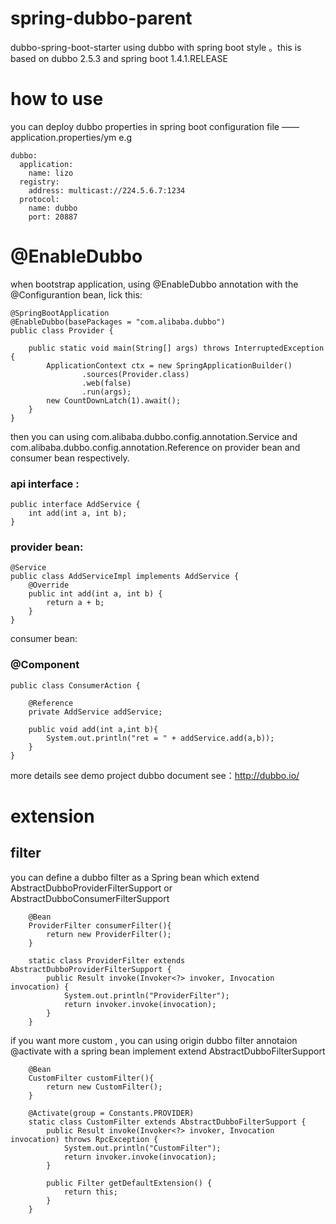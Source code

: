 # spring-dubbo-parent
dubbo-spring-boot-starter
using dubbo with spring boot style 。this is based on dubbo 2.5.3 and spring boot 1.4.1.RELEASE

# how to use
you can deploy dubbo properties in spring boot configuration file —— application.properties/ym
e.g
```
dubbo:
  application:
    name: lizo
  registry:
    address: multicast://224.5.6.7:1234
  protocol:
    name: dubbo
    port: 20887
 ```
# @EnableDubbo
when bootstrap application, using @EnableDubbo annotation with the @Configurantion bean, lick this:
```
@SpringBootApplication
@EnableDubbo(basePackages = "com.alibaba.dubbo")
public class Provider {

    public static void main(String[] args) throws InterruptedException {
        ApplicationContext ctx = new SpringApplicationBuilder()
                .sources(Provider.class)
                .web(false) 
                .run(args);
        new CountDownLatch(1).await();
    }
}
```
then you can using com.alibaba.dubbo.config.annotation.Service and com.alibaba.dubbo.config.annotation.Reference on provider bean and consumer bean respectively.

### api interface :
```
public interface AddService {
    int add(int a, int b);
}
```
### provider bean:
```
@Service
public class AddServiceImpl implements AddService {
    @Override
    public int add(int a, int b) {
        return a + b;
    }
}
```
consumer bean:

### @Component
```
public class ConsumerAction {

    @Reference
    private AddService addService;

    public void add(int a,int b){
        System.out.println("ret = " + addService.add(a,b));
    }
}
```
more details see demo project
dubbo document see：http://dubbo.io/

# extension
## filter
you can define a dubbo filter as a Spring bean which extend AbstractDubboProviderFilterSupport or AbstractDubboConsumerFilterSupport
```
    @Bean
    ProviderFilter consumerFilter(){
        return new ProviderFilter();
    }

    static class ProviderFilter extends AbstractDubboProviderFilterSupport {
        public Result invoke(Invoker<?> invoker, Invocation invocation) {
            System.out.println("ProviderFilter");
            return invoker.invoke(invocation);
        }
    }
```
if you want more custom , you can using origin dubbo filter annotaion @activate with a spring bean implement extend AbstractDubboFilterSupport 
```
    @Bean
    CustomFilter customFilter(){
        return new CustomFilter();
    }

    @Activate(group = Constants.PROVIDER)
    static class CustomFilter extends AbstractDubboFilterSupport {
        public Result invoke(Invoker<?> invoker, Invocation invocation) throws RpcException {
            System.out.println("CustomFilter");
            return invoker.invoke(invocation);
        }

        public Filter getDefaultExtension() {
            return this;
        }
    }
  ```
